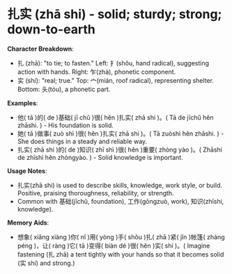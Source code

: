 # **扎实 (zhā shi) - solid; sturdy; strong; down-to-earth**

**Character Breakdown**:  
- 扎 (zhā): "to tie; to fasten." Left: 扌(shǒu, hand radical), suggesting action with hands. Right: 乍(zhà), phonetic component.  
- 实 (shí): "real; true." Top: 宀(mián, roof radical), representing shelter. Bottom: 头(tóu), a phonetic part.

**Examples**:  
- 他( tā )的( de )基础( jī chǔ )很( hěn )扎实( zhā shi )。( Tā de jīchǔ hěn zhāshi. ) - His foundation is solid.  
- 她( tā )做事( zuò shì )很( hěn )扎实( zhā shi )。( Tā zuòshì hěn zhāshi. ) - She does things in a steady and reliable way.  
- 扎实( zhā shi )的( de )知识( zhī shì )很( hěn )重要( zhòng yào )。( Zhāshi de zhīshì hěn zhòngyào. ) - Solid knowledge is important.

**Usage Notes**:  
- 扎实(zhā shi) is used to describe skills, knowledge, work style, or build. Positive, praising thoroughness, reliability, or strength.  
- Common with 基础(jīchǔ, foundation), 工作(gōngzuò, work), 知识(zhīshi, knowledge).

**Memory Aids**:  
- 想象( xiǎng xiàng )你( nǐ )用( yòng )手( shǒu )扎( zhā )紧( jǐn )帐篷( zhàng péng )，让( ràng )它( tā )变得( biàn dé )很( hěn )实( shí )。( Imagine fastening (扎 zhā) a tent tightly with your hands so that it becomes solid (实 shí) and strong.)